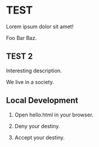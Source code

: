 # TEST

Lorem ipsum dolor sit amet!

Foo Bar Baz.

## TEST 2

Interesting description.

We live in a society.

## Local Development

1. Open hello.html in your browser.

2. Deny your destiny.
2. Accept your destiny.
